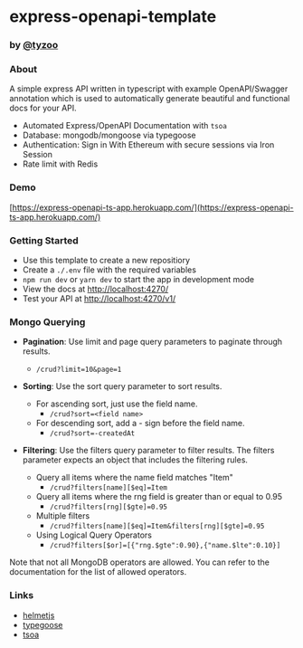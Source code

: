 # express-openapi-template

### by [@tyzoo](https://github.io/tyzoo)

### About

A simple express API written in typescript with example OpenAPI/Swagger annotation which is used to automatically generate beautiful and functional docs for your API.

- Automated Express/OpenAPI Documentation with `tsoa`
- Database: mongodb/mongoose via typegoose
- Authentication: Sign in With Ethereum with secure sessions via Iron Session
- Rate limit with Redis

### Demo

[https://express-openapi-ts-app.herokuapp.com/](https://express-openapi-ts-app.herokuapp.com/)

### Getting Started

- Use this template to create a new repositiory
- Create a `./.env` file with the required variables
- `npm run dev` or `yarn dev` to start the app in development mode
- View the docs at [http://localhost:4270/](http://localhost:4270/)
- Test your API at [http://localhost:4270/v1/](http://localhost:4270/v1/)

### Mongo Querying

- **Pagination**: Use limit and page query parameters to paginate through results.

  - `/crud?limit=10&page=1`

- **Sorting**: Use the sort query parameter to sort results.

  - For ascending sort, just use the field name.
    - `/crud?sort=<field name>`
  - For descending sort, add a - sign before the field name.
    - `/crud?sort=-createdAt`

- **Filtering**: Use the filters query parameter to filter results. The filters parameter expects an object that includes the filtering rules.
  - Query all items where the name field matches "Item"
    - `/crud?filters[name][$eq]=Item`
  - Query all items where the rng field is greater than or equal to 0.95
    - `/crud?filters[rng][$gte]=0.95`
  - Multiple filters
    - `/crud?filters[name][$eq]=Item&filters[rng][$gte]=0.95`
  - Using Logical Query Operators
    - `/crud?filters[$or]=[{"rng.$gte":0.90},{"name.$lte":0.10}]`

Note that not all MongoDB operators are allowed. You can refer to the documentation for the list of allowed operators.

### Links

- [helmetjs](https://helmetjs.github.io/)
- [typegoose](https://typegoose.github.io/typegoose/docs/guides/quick-start-guide)
- [tsoa](https://tsoa-community.github.io/docs/introduction.html)

